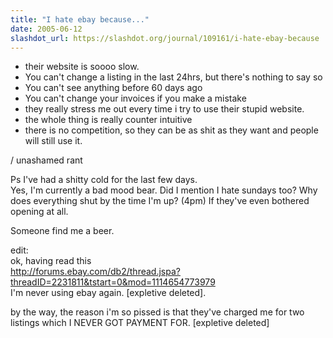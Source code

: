 ```yaml
---
title: "I hate ebay because..."
date: 2005-06-12
slashdot_url: https://slashdot.org/journal/109161/i-hate-ebay-because
---
```


<ul> <li>their website is soooo slow.</li>
<li>You can't change a listing in the last  24hrs, but there's nothing to say so</li>
<li>You can't see anything before 60 days ago</li>
<li>You can't change your invoices if you make a mistake</li>
<li>they really stress me out every time i try to use their stupid website.</li>
<li>the whole thing is really counter intuitive</li>
<li>there is no competition, so they can be as shit as they want and people will still use it.</li>
</ul>
<p>/ unashamed rant</p>
<p>Ps I've had a shitty cold for the last few days.<br>Yes, I'm currently a bad mood bear. Did I mention I hate sundays too? Why does everything shut by the time I'm up? (4pm) If they've even bothered opening at all.</p>
<p>Someone find me a beer.</p>
<p>edit:<br>ok, having read this<br><a href="http://forums.ebay.com/db2/thread.jspa?threadID=2231811&amp;tstart=0&amp;mod=1114654773979">http://forums.ebay.com/db2/thread.jspa?threadID=2231811&amp;tstart=0&amp;mod=1114654773979</a><br>I'm never using ebay again. [expletive deleted].</p>
<p>by the way, the reason i'm so pissed is that they've charged me for two listings which I NEVER GOT PAYMENT FOR. [expletive deleted]</p>

